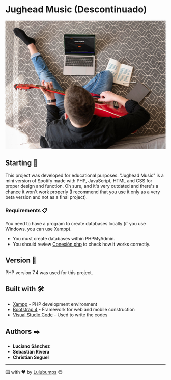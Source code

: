 # Jughead Music (Descontinuado)

<img src="/images/6016221.jpg" alt="Website Screenshot"/>

## Starting 🚀
This project was developed for educational purposes. "Jughead Music" is a mini version of Spotify made with PHP, JavaScript, HTML and CSS for proper design and function. Oh sure, and it's very outdated and there's a chance it won't work properly (I recommend that you use it only as a very beta version and not as a final project).

### Requirements 📋
You need to have a program to create databases locally (if you use Windows, you can use Xampp).
- You must create databases within PHPMyAdmin.
- You should review [Conexión.php](https://github.com/lulubumps/Jughead-Music-Discontinued-/blob/master/conexion.php) to check how it works correctly.

## Version 📌
PHP version 7.4 was used for this project.

## Built with 🛠️
* [Xampp](https://www.apachefriends.org/es/index.html) - PHP development environment
* [Bootstrap 4](https://getbootstrap.com/docs/4.1/getting-started/introduction/) - Framework for web and mobile construction
* [Visual Studio Code](https://code.visualstudio.com/) - Used to write the codes

## Authors ✒️
* **Luciano Sánchez**
* **Sebastián Rivera**
* **Christian Seguel**

---
⌨️ with ❤️ by [Lulubumps](https://github.com/Lulubumps) 😊
